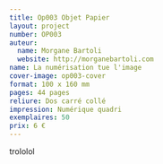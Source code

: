 ```yaml
---
title: Op003 Objet Papier
layout: project
number: OP003
auteur:
  name: Morgane Bartoli
  website: http://morganebartoli.com
name: La numérisation tue l'image
cover-image: op003-cover
format: 100 x 160 mm
pages: 44 pages
reliure: Dos carré collé
impression: Numérique quadri
exemplaires: 50
prix: 6 €
---
```


trololol
